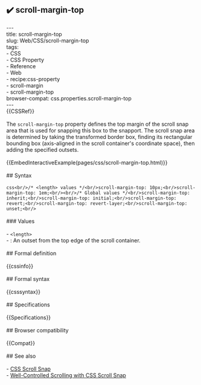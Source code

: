 ## ✔️ scroll-margin-top 
 ---<br/>title: scroll-margin-top<br/>slug: Web/CSS/scroll-margin-top<br/>tags:<br/>  - CSS<br/>  - CSS Property<br/>  - Reference<br/>  - Web<br/>  - recipe:css-property<br/>  - scroll-margin<br/>  - scroll-margin-top<br/>browser-compat: css.properties.scroll-margin-top<br/>---<br/>{{CSSRef}}<br/><br/>The `scroll-margin-top` property defines the top margin of the scroll snap area that is used for snapping this box to the snapport. The scroll snap area is determined by taking the transformed border box, finding its rectangular bounding box (axis-aligned in the scroll container's coordinate space), then adding the specified outsets.<br/><br/>{{EmbedInteractiveExample(pages/css/scroll-margin-top.html)}}<br/><br/>## Syntax<br/><br/>```css<br/>/* <length> values */<br/>scroll-margin-top: 10px;<br/>scroll-margin-top: 1em;<br/><br/>/* Global values */<br/>scroll-margin-top: inherit;<br/>scroll-margin-top: initial;<br/>scroll-margin-top: revert;<br/>scroll-margin-top: revert-layer;<br/>scroll-margin-top: unset;<br/>```<br/><br/>### Values<br/><br/>- `<length>`<br/>  - : An outset from the top edge of the scroll container.<br/><br/>## Formal definition<br/><br/>{{cssinfo}}<br/><br/>## Formal syntax<br/><br/>{{csssyntax}}<br/><br/>## Specifications<br/><br/>{{Specifications}}<br/><br/>## Browser compatibility<br/><br/>{{Compat}}<br/><br/>## See also<br/><br/>- [CSS Scroll Snap](/en-US/docs/Web/CSS/CSS_Scroll_Snap)<br/>- [Well-Controlled Scrolling with CSS Scroll Snap](https://web.dev/css-scroll-snap/)<br/>